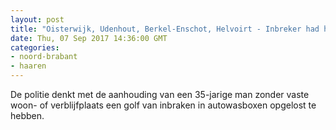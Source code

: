 ```yaml
---
layout: post
title: "Oisterwijk, Udenhout, Berkel-Enschot, Helvoirt - Inbreker had het gemunt op autowasboxen"
date: Thu, 07 Sep 2017 14:36:00 GMT
categories: 
- noord-brabant 
- haaren 
---
```


De politie denkt met de aanhouding van een 35-jarige man zonder vaste woon- of verblijfplaats een golf van inbraken in autowasboxen opgelost te hebben.

